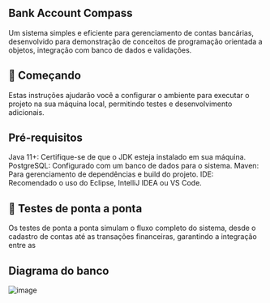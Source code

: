   ## Bank Account Compass
  Um sistema simples e eficiente para gerenciamento de contas bancárias, desenvolvido para demonstração de conceitos de programação orientada a objetos, integração com banco de dados e validações.
  
  ## 🚀 Começando
  Estas instruções ajudarão você a configurar o ambiente para executar o projeto na sua máquina local, permitindo testes e desenvolvimento adicionais.
  
  ## Pré-requisitos
  Java 11+: Certifique-se de que o JDK esteja instalado em sua máquina.
  PostgreSQL: Configurado com um banco de dados para o sistema.
  Maven: Para gerenciamento de dependências e build do projeto.
  IDE: Recomendado o uso do Eclipse, IntelliJ IDEA ou VS Code.
  
 ## 🔩 Testes de ponta a ponta
  Os testes de ponta a ponta simulam o fluxo completo do sistema, desde o cadastro de contas até as transações financeiras, garantindo a integração entre as
  
  ## Diagrama do banco 
  
  ![image](https://github.com/user-attachments/assets/78729f5c-5d34-4f94-a313-60ebc51624ab)
